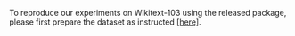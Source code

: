 To reproduce our experiments on Wikitext-103 using the released package, please first prepare the dataset as instructed [[here]](https://github.com/yxuansu/SimCTG/tree/main/data#1-download-wikitext-103-dataset).
